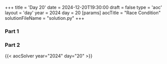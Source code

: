 +++
title = 'Day 20'
date = 2024-12-20T19:30:00
draft = false
type = 'aoc'
layout = 'day'
year = 2024
day = 20
[params]
    aocTitle = "Race Condition"
    solutionFileName = "solution.py"
+++

### Part 1

### Part 2

{{< aocSolver year="2024" day="20" >}}

